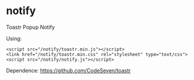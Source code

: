 # notify
Toastr Popup Notify

Using:
```
<script src="/notify/toastr.min.js"></script>
<link href="/notify/toastr.min.css" rel="stylesheet" type="text/css">
<script src="/notify/notify.js"></script>
```

Dependence:
https://github.com/CodeSeven/toastr
